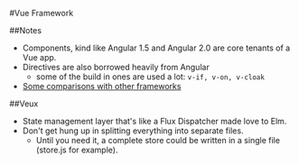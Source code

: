 #Vue Framework

##Notes

* Components, kind like Angular 1.5 and Angular 2.0 are core tenants of a Vue app.
* Directives are also borrowed heavily from Angular
  * some of the build in ones are used a lot: `v-if, v-on, v-cloak`
* [Some comparisons with other frameworks][1]

##Veux

* State management layer that's like a Flux Dispatcher made love to Elm.
* Don't get hung up in splitting everything into separate files.
  * Until you need it, a complete store could be written in a single file (store.js for example).

[1]: https://rc.vuejs.org/guide/comparison.html